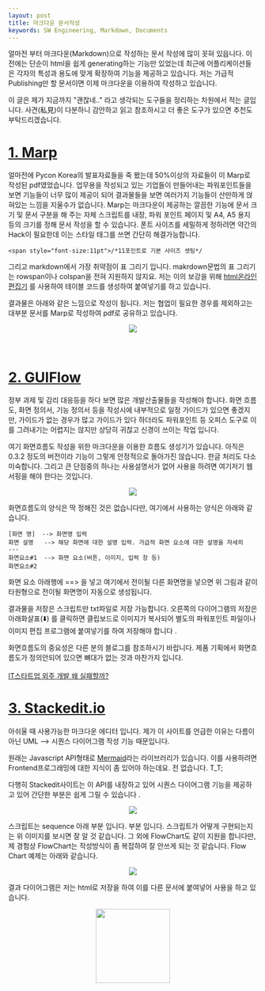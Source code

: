 ```yaml
---
layout: post
title: 마크다운 문서작성
keywords: SW Engineering, Markdown, Documents
---
```


얼마전 부터 마크다운(Markdown)으로 작성하는 문서 작성에 많이 꼿혀 있읍니다. 
이전에는 단순이 html을 쉽게 generating하는 기능만 있었는데 최근에 어플리케이션들은 각자의 특성과 용도에 맞게 확장하여 기능을 제공하고 있습니다. 저는 가급적 Publishing만 할 문서이면 이제 마크다운을 이용하여 작성하고 있습니다. 

이 글은 제가 지금까지 "괜찮네.." 라고 생각되는 도구들을 정리하는 차원에서 적는 글입니다. 사견(私見)이 다분하니 감안하고 읽고 참조하시고 더 좋은 도구가 있으면 추천도 부탁드리겠습니다. 

# <a href='https://yhatt.github.io/marp/'>1. Marp</a>

얼마전에 Pycon Korea의 발표자료들을 죽 봤는데 50%이상의 자료들이 이 Marp로 작성된 pdf였었습니다. 
업무용을 작성되고 있는 기업들이 만들어내는 파워포인트들을 보면 기능들이 너무 많이 제공이 되어 결과물들을 보면 여러가지 기능들이 산만하게 얹혀있는 느낌을 지울수가 없습니다. 
Marp는 마크다운이 제공하는 깔끔한 기능에 문서 크기 및 문서 구분을 해 주는 자체 스크립트를 내장, 파워 포인트 페이지 및 A4, A5 용지 등의 크기를 정해 문서 작성을 할 수 있습니다. 
폰트 사이즈를 세밀하게 정하려면 약간의 Hack이 필요한데 이는 스타일 태그를 쓰면 간단히 해결가능합니다.

```
<span style="font-size:11pt">/*11포인트로 기본 사이즈 셋팅*/
```

그리고 markdown에서 가장 취약점이 표 그리기 입니다. makrdown문법의 표 그리기는 rowspan이나 colspan을 전혀 지원하지 않지요. 저는 이의 보강을 위해 <a href='https://html-online.com'>html온라인편집기</a> 를 사용하여 테이블 코드를 생성하여 붙여넣기를 하고 있습니다. 

결과물은 아래와 같은 느낌으로 작성이 됩니다. 저는 협업이 필요한 경우를 제외하고는 대부분 문서를 Marp로 작성하여 pdf로 공유하고 있습니다. 

<center>
<img src='https://t1.daumcdn.net/thumb/R1280x0/?fname=http://t1.daumcdn.net/brunch/service/user/J8k/image/vWy0C-tqxeUDqmQdhKawBfhFRTQ.png'>
</center>


<br>

<br>

# <a href='https://github.com/hirokidaichi/guiflow'>2. GUIFlow</a>

정부 과제 및 감리 대응등을 하다 보면 많은 개발산출물들을 작성해야 합니다.  화면 흐름도, 화면 정의서, 기능 정의서 등을 작성시에 내부적으로 일정 가이드가 있으면 좋겠지만, 가이드가 없는 경우가 많고 가이드가 있다 하더라도 파워포인트 등 오피스 도구로 이를 그려내기는 어렵지는 않지만 상당히 귀찮고 신경이 쓰이는 작업 입니다. 

여기 화면흐름도 작성을 위한 마크다운을 이용한 흐름도 생성기가 있습니다. 아직은 0.3.2 정도의 버전이라 기능이 그렇게 안정적으로 돌아가진 않습니다. 한글 처리도 다소 미숙합니다. 그리고 큰 단점중의 하나는 사용설명서가 없어 사용을 하려면 여기저기 웹 서핑을 해야 한다는 것입니다. 

<center>
<img src ='https://t1.daumcdn.net/thumb/R1280x0/?fname=http://t1.daumcdn.net/brunch/service/user/J8k/image/_nhcn3BZB0dfGI3HhbQ2Xqsdgtw.png'>
</center>

화면흐름도의 양식은 딱 정해진 것은 없습니다만, 여기에서 사용하는 양식은 아래와 같습니다. 

```
[화면 명]  --> 화면명 입력
화면 설명   --> 해당 화면에 대한 설명 입력. 가급적 화면 요소에 대한 설명을 자세히 
---
화면요소#1  --> 화면 요소(버튼, 이미지, 입력 창 등) 
화면요소#2
```

화면 요소 아래행에 ==> 을 넣고 여기에서 전이될 다른 화면명을 넣으면 위 그림과 같이 타원형으로 전이될 화면명이 자동으로 생성됩니다. 

결과물을 저장은 스크립트만 txt파일로 저장 가능합니다. 오른쪽의 다이어그램의 저장은 아래화살표(⬇️) 를 클릭하면 클립보드로 이미지가 복사되어 별도의 파워포인트 파일이나 이미지 편집 프로그램에 붙여넣기를 하여 저장해야 합니다 .

화면흐름도의 중요성은 다른 분의 블로그를 참조하시기 바랍니다. 제품 기획에서 화면흐름도가 정의안되어 있으면 뼈대가 없는 것과 마찬가지 입니다. <br><br>
<a href='http://blog.naver.com/PostView.nhn?blogId=durandot&logNo=220331706226&parentCategoryNo=&categoryNo=&viewDate=&isShowPopularPosts=false&from=postView'>IT스타트업 외주 개발 왜 실패할까?</a>


# <a href='https://stackedit.io'>3. Stackedit.io</a>


아쉬울 때 사용가능한 마크다운 에디터 입니다. 
제가 이 사이트를 언급한 이유는 다름이 아닌 UML --> 시퀀스 다이어그램 작성 기능 때문입니다. 

원래는 Javascript API형태로 <a href='https://mermaidjs.github.io'>Mermaid</a>라는 라이브러리가 있습니다. 이를 사용하려면 Frontend프로그래밍에 대한 지식이 좀 있어야 하는데요. 전 없습니다. T_T;

다행히 Stackedit사이트는 이 API를 내장하고 있어 시퀀스 다이어그램 기능을 제공하고 있어 간단한 부분은 쉽게 그릴 수 있습니다 .

<center>
<img src='https://t1.daumcdn.net/thumb/R1280x0/?fname=http://t1.daumcdn.net/brunch/service/user/J8k/image/ZCUTBoBBooYMiEy5PHs1LnASRuY.png'>
</center>


스크립트는 sequence 아래 부분 입니다. 부분 입니다. 스크립트가 어떻게 구현되는지는 위 이미지를 보시면 잘 알 것 같습니다. 
그 외에 FlowChart도 같이 지원을 합니다만, 제 경험상 FlowChart는 작성방식이 좀 복잡하여 잘  안쓰게 되는 것 같습니다. Flow Chart 예제는 아래와 같습니다.

<center>
<img src='https://t1.daumcdn.net/thumb/R1280x0/?fname=http://t1.daumcdn.net/brunch/service/user/J8k/image/le4x4flBGOAY6c4sQVmOX-HFsCA.png'>
</center>

결과 다이어그램은 저는 html로 저장을 하여 이를 다른 문서에 붙여넣어 사용을 하고 있습니다. 




<center>
<img src='https://t1.daumcdn.net/brunch/static/img/sticker/muzi/15.png' width='150'>
</center>